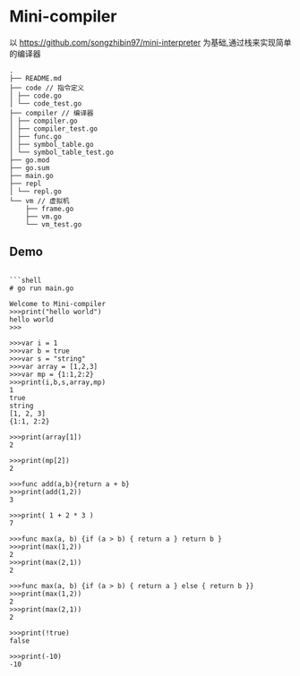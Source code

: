 # Mini-compiler

以 https://github.com/songzhibin97/mini-interpreter 为基础,通过栈来实现简单的编译器

```
.
├── README.md
├── code // 指令定义
│ ├── code.go
│ └── code_test.go
├── compiler // 编译器
│ ├── compiler.go
│ ├── compiler_test.go
│ ├── func.go
│ ├── symbol_table.go
│ └── symbol_table_test.go
├── go.mod
├── go.sum
├── main.go
├── repl
│ └── repl.go
└── vm // 虚拟机
    ├── frame.go
    ├── vm.go
    └── vm_test.go

```

## Demo



```

```shell
# go run main.go

Welcome to Mini-compiler
>>>print("hello world")
hello world
>>>
```


```shell
>>>var i = 1
>>>var b = true
>>>var s = "string"
>>>var array = [1,2,3]
>>>var mp = {1:1,2:2}
>>>print(i,b,s,array,mp)
1
true
string
[1, 2, 3]
{1:1, 2:2}

>>>print(array[1])
2

>>>print(mp[2])
2

>>>func add(a,b){return a + b}
>>>print(add(1,2))
3

>>>print( 1 + 2 * 3 )
7

>>>func max(a, b) {if (a > b) { return a } return b }
>>>print(max(1,2))
2
>>>print(max(2,1))
2

>>>func max(a, b) {if (a > b) { return a } else { return b }}
>>>print(max(1,2))
2
>>>print(max(2,1))
2

>>>print(!true)
false

>>>print(-10)
-10
```


